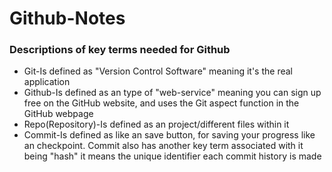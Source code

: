 # Github-Notes

### Descriptions of key terms needed for Github
<ul>
  <li>Git-Is defined as "Version Control Software" meaning it's the real application</li>
  <li>Github-Is defined as an type of "web-service" meaning you can sign up free on the GitHub website, and uses the Git aspect function in the GitHub webpage</li>
  <li>Repo(Repository)-Is defined as an project/different files within it</li>
  <li>Commit-Is defined as like an save button, for saving your progress like an checkpoint. Commit also has another key term associated with it being "hash" it means the unique identifier each commit history is made</li>
</ul>
